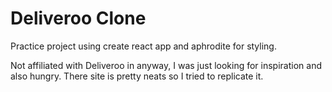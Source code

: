 # Deliveroo Clone

Practice project using create react app and aphrodite for styling.

Not affiliated with Deliveroo in anyway, I was just looking for inspiration and
also hungry. There site is pretty neats so I tried to replicate it.
